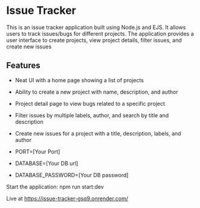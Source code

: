 # Issue Tracker

This is an issue tracker application built using Node.js and EJS. It allows users to track issues/bugs for different projects. The application provides a user interface to create projects, view project details, filter issues, and create new issues

## Features

- Neat UI with a home page showing a list of projects
- Ability to create a new project with name, description, and author
- Project detail page to view bugs related to a specific project
- Filter issues by multiple labels, author, and search by title and description
- Create new issues for a project with a title, description, labels, and author


- PORT=[Your Port]
- DATABASE=[Your DB url]
- DATABASE_PASSWORD=[Your DB password]

 Start the application: npm run start:dev

Live at https://issue-tracker-gsq9.onrender.com/

